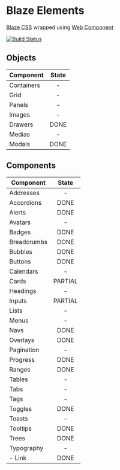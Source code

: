 Blaze Elements
==============

[Blaze CSS](http://blazecss.com/) wrapped using [Web Component](http://webcomponents.org/)

[![Build Status](https://saucelabs.com/browser-matrix/elmariofredo.svg)](https://saucelabs.com/beta/builds/de2a9d3d2222445290dd8e29ba80de84)


## Objects
| Component  | State |
|------------|:-----:|
| Containers | - |
| Grid | - |
| Panels | - |
| Images | - |
| Drawers | DONE |
| Medias | - |
| Modals | DONE |

## Components
| Component | State |
|-----------|:-----:|
| Addresses | - |
| Accordions | DONE |
| Alerts | DONE |
| Avatars | - |
| Badges | DONE |
| Breadcrumbs | DONE |
| Bubbles | DONE |
| Buttons | DONE |
| Calendars | - |
| Cards | PARTIAL |
| Headings | - |
| Inputs | PARTIAL |
| Lists | - |
| Menus | - |
| Navs | DONE |
| Overlays | DONE |
| Pagination | - |
| Progress | DONE |
| Ranges | DONE |
| Tables | - |
| Tabs | - |
| Tags | - |
| Toggles | DONE |
| Toasts | - |
| Tooltips | DONE |
| Trees | DONE |
| Typography | - |
| - Link | DONE |
